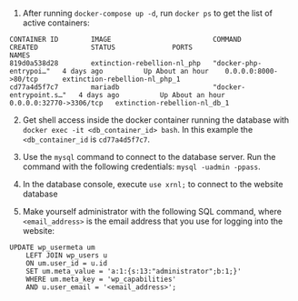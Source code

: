 1. After running `docker-compose up -d`, run `docker ps` to get the list of active containers:

```
CONTAINER ID        IMAGE                         COMMAND                  CREATED             STATUS              PORTS                     NAMES
819d0a538d28        extinction-rebellion-nl_php   "docker-php-entrypoi…"   4 days ago          Up About an hour    0.0.0.0:8000->80/tcp      extinction-rebellion-nl_php_1
cd77a4d5f7c7        mariadb                       "docker-entrypoint.s…"   4 days ago          Up About an hour    0.0.0.0:32770->3306/tcp   extinction-rebellion-nl_db_1
``` 

2. Get shell access inside the docker container running the database with `docker exec -it <db_container_id> bash`. In this example the `<db_container_id` is `cd77a4d5f7c7`. 

3. Use the `mysql` command to connect to the database server. Run the command with the following credentials: `mysql -uadmin -ppass`. 

4. In the database console, execute `use xrnl;` to connect to the website database

5. Make yourself administrator with the following SQL command, where `<email_address>` is the email address that you use for logging into the website:

```
UPDATE wp_usermeta um
    LEFT JOIN wp_users u
    ON um.user_id = u.id 
    SET um.meta_value = 'a:1:{s:13:"administrator";b:1;}'
    WHERE um.meta_key = 'wp_capabilities'
    AND u.user_email = '<email_address>';
```
